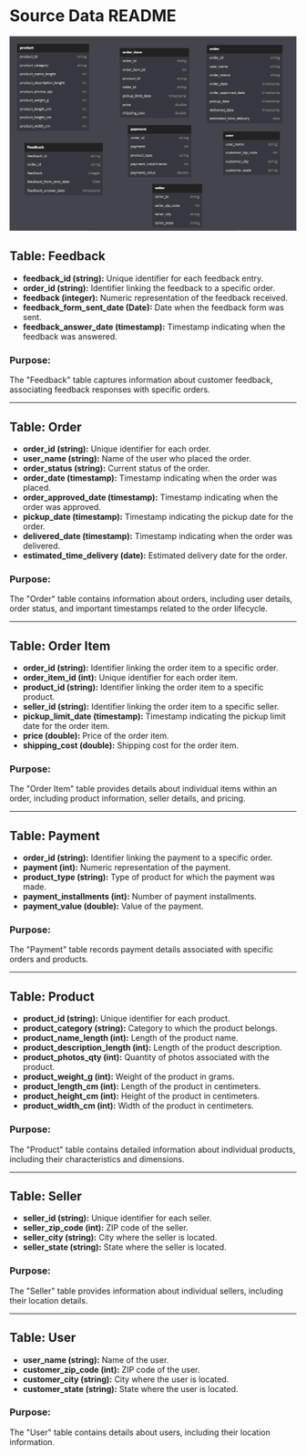 # Source Data README
![Data Source](source_data.png)

## Table: Feedback

- **feedback_id (string):** Unique identifier for each feedback entry.
- **order_id (string):** Identifier linking the feedback to a specific order.
- **feedback (integer):** Numeric representation of the feedback received.
- **feedback_form_sent_date (Date):** Date when the feedback form was sent.
- **feedback_answer_date (timestamp):** Timestamp indicating when the feedback was answered.

### Purpose:
The "Feedback" table captures information about customer feedback, associating feedback responses with specific orders.

---

## Table: Order

- **order_id (string):** Unique identifier for each order.
- **user_name (string):** Name of the user who placed the order.
- **order_status (string):** Current status of the order.
- **order_date (timestamp):** Timestamp indicating when the order was placed.
- **order_approved_date (timestamp):** Timestamp indicating when the order was approved.
- **pickup_date (timestamp):** Timestamp indicating the pickup date for the order.
- **delivered_date (timestamp):** Timestamp indicating when the order was delivered.
- **estimated_time_delivery (date):** Estimated delivery date for the order.

### Purpose:
The "Order" table contains information about orders, including user details, order status, and important timestamps related to the order lifecycle.

---

## Table: Order Item

- **order_id (string):** Identifier linking the order item to a specific order.
- **order_item_id (int):** Unique identifier for each order item.
- **product_id (string):** Identifier linking the order item to a specific product.
- **seller_id (string):** Identifier linking the order item to a specific seller.
- **pickup_limit_date (timestamp):** Timestamp indicating the pickup limit date for the order item.
- **price (double):** Price of the order item.
- **shipping_cost (double):** Shipping cost for the order item.

### Purpose:
The "Order Item" table provides details about individual items within an order, including product information, seller details, and pricing.

---

## Table: Payment

- **order_id (string):** Identifier linking the payment to a specific order.
- **payment (int):** Numeric representation of the payment.
- **product_type (string):** Type of product for which the payment was made.
- **payment_installments (int):** Number of payment installments.
- **payment_value (double):** Value of the payment.

### Purpose:
The "Payment" table records payment details associated with specific orders and products.

---

## Table: Product

- **product_id (string):** Unique identifier for each product.
- **product_category (string):** Category to which the product belongs.
- **product_name_length (int):** Length of the product name.
- **product_description_length (int):** Length of the product description.
- **product_photos_qty (int):** Quantity of photos associated with the product.
- **product_weight_g (int):** Weight of the product in grams.
- **product_length_cm (int):** Length of the product in centimeters.
- **product_height_cm (int):** Height of the product in centimeters.
- **product_width_cm (int):** Width of the product in centimeters.

### Purpose:
The "Product" table contains detailed information about individual products, including their characteristics and dimensions.

---

## Table: Seller

- **seller_id (string):** Unique identifier for each seller.
- **seller_zip_code (int):** ZIP code of the seller.
- **seller_city (string):** City where the seller is located.
- **seller_state (string):** State where the seller is located.

### Purpose:
The "Seller" table provides information about individual sellers, including their location details.

---

## Table: User

- **user_name (string):** Name of the user.
- **customer_zip_code (int):** ZIP code of the user.
- **customer_city (string):** City where the user is located.
- **customer_state (string):** State where the user is located.

### Purpose:
The "User" table contains details about users, including their location information.
